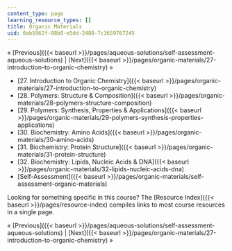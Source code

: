 ```yaml
---
content_type: page
learning_resource_types: []
title: Organic Materials
uid: 0ab5962f-08b0-e5dd-2488-7c3659767245
---
```


« [Previous]({{< baseurl >}}/pages/aqueous-solutions/self-assessment-aqueous-solutions) | [Next]({{< baseurl >}}/pages/organic-materials/27-introduction-to-organic-chemistry) »

*   [27\. Introduction to Organic Chemistry]({{< baseurl >}}/pages/organic-materials/27-introduction-to-organic-chemistry)
*   [28\. Polymers: Structure & Composition]({{< baseurl >}}/pages/organic-materials/28-polymers-structure-composition)
*   [29\. Polymers: Synthesis, Properties & Applications]({{< baseurl >}}/pages/organic-materials/29-polymers-synthesis-properties-applications)
*   [30\. Biochemistry: Amino Acids]({{< baseurl >}}/pages/organic-materials/30-amino-acids)
*   [31\. Biochemistry: Protein Structure]({{< baseurl >}}/pages/organic-materials/31-protein-structure)
*   [32\. Biochemistry: Lipids, Nucleic Acids & DNA]({{< baseurl >}}/pages/organic-materials/32-lipids-nucleic-acids-dna)
*   [Self-Assessment]({{< baseurl >}}/pages/organic-materials/self-assessment-organic-materials)

Looking for something specific in this course? The [Resource Index]({{< baseurl >}}/pages/resource-index) compiles links to most course resources in a single page.

« [Previous]({{< baseurl >}}/pages/aqueous-solutions/self-assessment-aqueous-solutions) | [Next]({{< baseurl >}}/pages/organic-materials/27-introduction-to-organic-chemistry) »